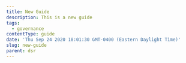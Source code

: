 ```yaml
---
title: New Guide
description: This is a new guide
tags:
  - governance
contentType: guide
date: 'Thu Sep 24 2020 18:01:30 GMT-0400 (Eastern Daylight Time)'
slug: new-guide
parent: dsr
---
```

